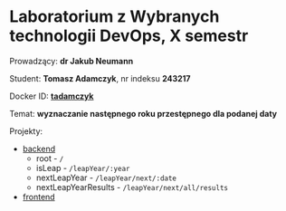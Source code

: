 # Laboratorium z Wybranych technologii DevOps, X semestr

Prowadzący: **dr Jakub Neumann**

Student: **Tomasz Adamczyk**, nr indeksu **243217**

Docker ID: **[tadamczyk](https://hub.docker.com/u/tadamczyk)**

Temat: **wyznaczanie następnego roku przestępnego dla podanej daty**

Projekty:
* [backend](backend)
  * root - `/`
  * isLeap - `/leapYear/:year`
  * nextLeapYear - `/leapYear/next/:date`
  * nextLeapYearResults - `/leapYear/next/all/results`
* [frontend](frontend)